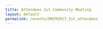 ```yaml
---
title: Attendees 1st Community Meeting
layout: default
permalink: /events/DMCM2017_1st_attendees
---
```

